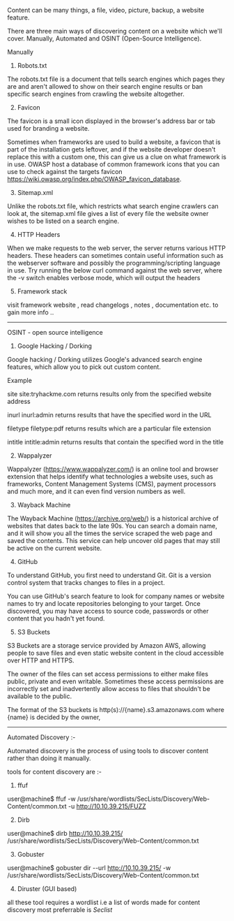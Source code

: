 Content can be many things, a file, video, picture, backup, a website feature. 

There are three main ways of discovering content on a website which we'll cover. Manually, Automated and OSINT (Open-Source Intelligence).


Manually 

1. Robots.txt

The robots.txt file is a document that tells search engines which pages they are and aren't allowed to show on their search engine results or ban specific search engines from crawling the website altogether. 

2. Favicon

The favicon is a small icon displayed in the browser's address bar or tab used for branding a website.

Sometimes when frameworks are used to build a website, a favicon that is part of the installation gets leftover, and if the website developer doesn't replace this with a custom one, this can give us a clue on what framework is in use. OWASP host a database of common framework icons that you can use to check against the targets favicon https://wiki.owasp.org/index.php/OWASP_favicon_database. 

3. Sitemap.xml

Unlike the robots.txt file, which restricts what search engine crawlers can look at, the sitemap.xml file gives a list of every file the website owner wishes to be listed on a search engine. 

4. HTTP Headers

When we make requests to the web server, the server returns various HTTP headers. These headers can sometimes contain useful information such as the webserver software and possibly the programming/scripting language in use. Try running the below curl command against the web server, where the -v switch enables verbose mode, which will output the headers

5. Framework stack 

visit framework website , read changelogs , notes , documentation etc. to gain more info ..

----------------------------------------------------------------------------------------------

OSINT - open source intelligence 

1. Google Hacking / Dorking

Google hacking / Dorking utilizes Google's advanced search engine features, which allow you to pick out custom content. 


Example


site
site:tryhackme.com
returns results only from the specified website address

inurl
inurl:admin
returns results that have the specified word in the URL

filetype
filetype:pdf
returns results which are a particular file extension

intitle
intitle:admin
returns results that contain the specified word in the title

2. Wappalyzer

Wappalyzer (https://www.wappalyzer.com/) is an online tool and browser extension that helps identify what technologies a website uses, such as frameworks, Content Management Systems (CMS), payment processors and much more, and it can even find version numbers as well.

3. Wayback Machine

The Wayback Machine (https://archive.org/web/) is a historical archive of websites that dates back to the late 90s. You can search a domain name, and it will show you all the times the service scraped the web page and saved the contents. This service can help uncover old pages that may still be active on the current website.

4. GitHub

To understand GitHub, you first need to understand Git. Git is a version control system that tracks changes to files in a project.

You can use GitHub's search feature to look for company names or website names to try and locate repositories belonging to your target. Once discovered, you may have access to source code, passwords or other content that you hadn't yet found.

5. S3 Buckets

S3 Buckets are a storage service provided by Amazon AWS, allowing people to save files and even static website content in the cloud accessible over HTTP and HTTPS.

The owner of the files can set access permissions to either make files public, private and even writable. Sometimes these access permissions are incorrectly set and inadvertently allow access to files that shouldn't be available to the public.

The format of the S3 buckets is http(s)://{name}.s3.amazonaws.com where {name} is decided by the owner,

--------------------------------

Automated Discovery :- 

Automated discovery is the process of using tools to discover content rather than doing it manually.

tools for content discovery are :- 

1. ffuf 

user@machine$ ffuf -w /usr/share/wordlists/SecLists/Discovery/Web-Content/common.txt -u http://10.10.39.215/FUZZ

2. Dirb 

user@machine$ dirb http://10.10.39.215/ /usr/share/wordlists/SecLists/Discovery/Web-Content/common.txt

3. Gobuster

user@machine$ gobuster dir --url http://10.10.39.215/ -w /usr/share/wordlists/SecLists/Discovery/Web-Content/common.txt

4. Diruster (GUI based)

all these tool requires a wordlist i.e a list of words made for content discovery most preferrable is *Seclist*
